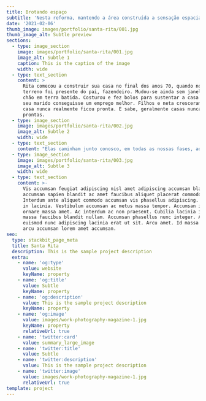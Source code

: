 ```yaml
---
title: Brotando espaço
subtitle: 'Nesta reforma, mantendo a área construída a sensação espacial quadruplicou!'
date: '2021-02-06'
thumb_image: images/portfolio/santa-rita/001.jpg
thumb_image_alt: Subtle preview
sections:
  - type: image_section
    image: images/portfolio/santa-rita/001.jpg
    image_alt: Subtle 1
    caption: This is the caption of the image
    width: wide
  - type: text_section
    content: >
      Rita comecou a construir sua casa no final dos anos 70, quando noivou. O
      terreno foi presente do pai, fazendeiro. Mudou-se ainda sem janelas, com o
      chão em terra batida. Costurou e fez bolos para sustentar a casa até que
      seu marido conseguisse um emprego melhor. Filhos e neta cresceram ali, e a
      casa nunca realmente ficou pronta. E sabe, geralmente casas nunca ficam
      prontas. 
  - type: image_section
    image: images/portfolio/santa-rita/002.jpg
    image_alt: Subtle 2
    width: wide
  - type: text_section
    content: "Elas caminham junto conosco, em todas as nossas fases, adaptando-se a brinquedos e retalhos no chão a porcelanatos polidos e reluzentes com cantos tristes e vazios.\_Depois de tantas etapas, cores e histórias vividas, salas de jantar demolidas para acomodar mais filhos, essa casa chegou a forma que lhes apresento. Transformou-se. A garagem apertadinha finalmente cresceu. O andar de cima finalmente entrou na casa. A piscina, que um dia já existiu e um dia já foi embora, voltou.\n"
  - type: image_section
    image: images/portfolio/santa-rita/003.jpg
    image_alt: Subtle 3
    width: wide
  - type: text_section
    content: >-
      Vis accumsan feugiat adipiscing nisl amet adipiscing accumsan blandit
      accumsan sapien blandit ac amet faucibus aliquet placerat commodo.
      Interdum ante aliquet commodo accumsan vis phasellus adipiscing. Ornare a
      in lacinia. Vestibulum accumsan ac metus massa tempor. Accumsan in lacinia
      ornare massa amet. Ac interdum ac non praesent. Cubilia lacinia interdum
      massa faucibus blandit nullam. Accumsan phasellus nunc integer. Accumsan
      euismod nunc adipiscing lacinia erat ut sit. Arcu amet. Id massa aliquet
      arcu accumsan lorem amet accumsan.
seo:
  type: stackbit_page_meta
  title: Santa Rita
  description: This is the sample project description
  extra:
    - name: 'og:type'
      value: website
      keyName: property
    - name: 'og:title'
      value: Subtle
      keyName: property
    - name: 'og:description'
      value: This is the sample project description
      keyName: property
    - name: 'og:image'
      value: images/work-photography-magazine-1.jpg
      keyName: property
      relativeUrl: true
    - name: 'twitter:card'
      value: summary_large_image
    - name: 'twitter:title'
      value: Subtle
    - name: 'twitter:description'
      value: This is the sample project description
    - name: 'twitter:image'
      value: images/work-photography-magazine-1.jpg
      relativeUrl: true
template: project
---
```

